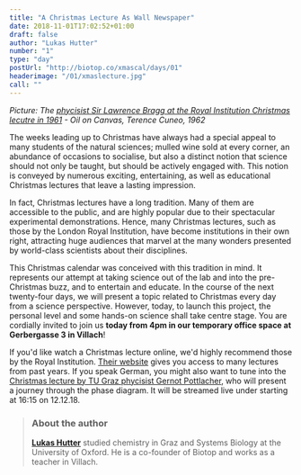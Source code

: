 ```yaml
---
title: "A Christmas Lecture As Wall Newspaper"
date: 2018-11-01T17:02:52+01:00
draft: false
author: "Lukas Hutter"
number: "1"
type: "day"
postUrl: "http://biotop.co/xmascal/days/01"
headerimage: "/01/xmaslecture.jpg"
call: ""
---
```

*Picture: The [phycisist Sir Lawrence Bragg at the Royal Institution Christmas lecutre in 1961](https://www.thinglink.com/scene/459318726211141635?buttonSource=viewLimits) - Oil on Canvas, Terence Cuneo, 1962*

The weeks leading up to Christmas have always had a special appeal to many students of the natural sciences; mulled wine sold at every corner, an abundance of occasions to socialise, but also a distinct notion that science should not only be taught, but should be actively engaged with. This notion is conveyed by numerous exciting, entertaining, as well as educational Christmas lectures that leave a lasting impression.

In fact, Christmas lectures have a long tradition. Many of them are accessible to the public, and are highly popular due to their spectacular experimental demonstrations. Hence, many Christmas lectures, such as those by the London Royal Institution, have become institutions in their own right, attracting huge audiences that marvel at the many wonders presented by world-class scientists about their disciplines.

This Christmas calendar was conceived with this tradition in mind. It represents our attempt at taking science out of the lab and into the pre-Christmas buzz, and to entertain and educate. In the course of the next twenty-four days, we will present a topic related to Christmas every day from a science perspective. However, today, to launch this project, the personal level and some hands-on science shall take centre stage. You are cordially invited to join us **today from 4pm in our temporary office space at Gerbergasse 3 in Villach**!

If you'd like watch a Christmas lecture online, we'd highly recommend those by the Royal Institution. [Their website](http://www.rigb.org/christmas-lectures) gives you access to many lectures from past years. If you speak German, you might also want to tune into the [Christmas lecture by TU Graz phycisist Gernot Pottlacher](https://www.facebook.com/events/207325456862661/?active_tab=about), who will present a journey through the phase diagram. It will be streamed live under starting at 16:15 on 12.12.18.
<!--more-->

> ### About the author
> **[Lukas Hutter](http://biotop.co/en/person/lukas-hutter/)** studied chemistry in Graz and Systems Biology at the University of Oxford. He is a co-founder of Biotop and works as a teacher in Villach.
